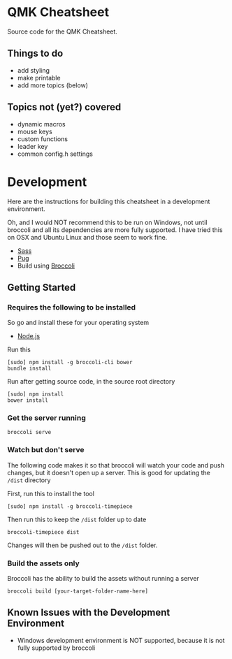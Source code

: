 # QMK Cheatsheet #

Source code for the QMK Cheatsheet.



## Things to do ##

- add styling
- make printable
- add more topics (below)

## Topics not (yet?) covered ##

- dynamic macros
- mouse keys
- custom functions
- leader key
- common config.h settings

# Development #
Here are the instructions for building this cheatsheet in a development environment.

Oh, and I would NOT recommend this to be run on Windows, not until broccoli and all its dependencies are more fully supported. I have tried this on OSX and Ubuntu Linux and those seem to work fine.

- [Sass](http://sass-lang.com/)
- [Pug](https://pugjs.org/api/getting-started.html)
- Build using [Broccoli](https://github.com/broccolijs/broccoli)

## Getting Started ##

### Requires the following to be installed ###
So go and install these for your operating system
- [Node.js](http://nodejs.org/)

Run this

```
[sudo] npm install -g broccoli-cli bower
bundle install
```

Run after getting source code, in the source root directory

```
[sudo] npm install
bower install
```

### Get the server running ###

```
broccoli serve
```

### Watch but don't serve ###

The following code makes it so that broccoli will watch your code and push changes, but it doesn't open up a server. This is good for updating the `/dist` directory

First, run this to install the tool

```
[sudo] npm install -g broccoli-timepiece
```

Then run this to keep the `/dist` folder up to date

```
broccoli-timepiece dist
```

Changes will then be pushed out to the `/dist` folder.

### Build the assets only ###
Broccoli has the ability to build the assets without running a server

```
broccoli build [your-target-folder-name-here]
```

## Known Issues with the Development Environment ##

- Windows development environment is NOT supported, because it is not fully supported by broccoli